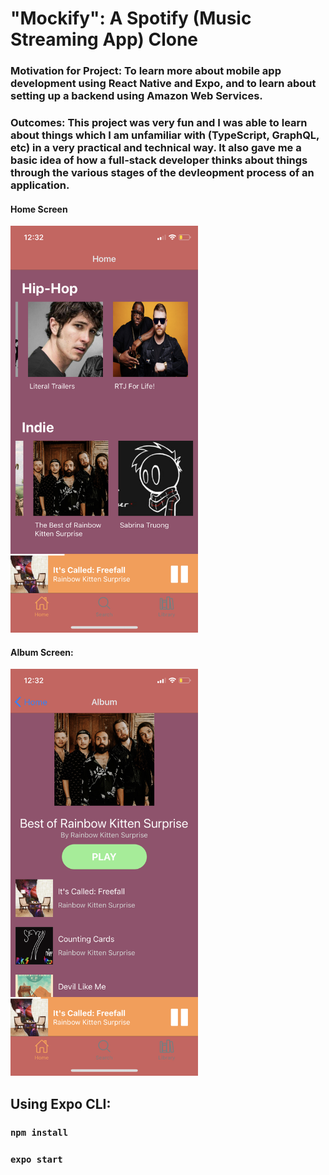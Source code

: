 # "Mockify": A Spotify (Music Streaming App) Clone 
### Motivation for Project: To learn more about mobile app development using React Native and Expo, and to learn about setting up a backend using Amazon Web Services.
### Outcomes: This project was very fun and I was able to learn about things which I am unfamiliar with (TypeScript, GraphQL, etc) in a very practical and technical way. It also gave me a basic idea of how a full-stack developer thinks about things through the various stages of the devleopment process of an application.

#### Home Screen
<img src="IMG_5146.PNG" alt="homescreen" width="300">

#### Album Screen:
<img src="IMG_5145.PNG" alt="albumscreen" width="300">


## Using Expo CLI:
### `npm install`
### `expo start`

